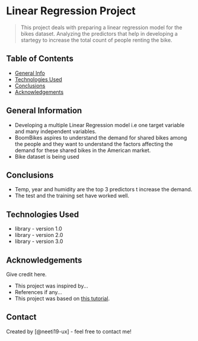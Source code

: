# Linear Regression Project
> This project deals with preparing a linear regression model for the bikes dataset. 
Analyzing the predictors that help in developing a startegy to increase the total count of people renting the bike.


## Table of Contents
* [General Info](#general-information)
* [Technologies Used](#technologies-used)
* [Conclusions](#conclusions)
* [Acknowledgements](#acknowledgements)

<!-- You can include any other section that is pertinent to your problem -->

## General Information

- Developing a multiple Linear Regression model i.e one target variable and many independent variables.
- BoomBikes aspires to understand the demand for shared bikes among the people and they want to understand the factors affecting the demand for these shared bikes in the American market.  
- Bike dataset is being used 

<!-- You don't have to answer all the questions - just the ones relevant to your project. -->

## Conclusions
- Temp, year and humidity are the top 3 predictors t increase the demand.
- The test and the training set have worked well.


<!-- You don't have to answer all the questions - just the ones relevant to your project. -->


## Technologies Used
- library - version 1.0
- library - version 2.0
- library - version 3.0

<!-- As the libraries versions keep on changing, it is recommended to mention the version of library used in this project -->

## Acknowledgements
Give credit here.
- This project was inspired by...
- References if any...
- This project was based on [this tutorial](https://www.example.com).


## Contact
Created by [@neeti19-ux] - feel free to contact me!


<!-- Optional -->
<!-- ## License -->
<!-- This project is open source and available under the [... License](). -->

<!-- You don't have to include all sections - just the one's relevant to your project -->